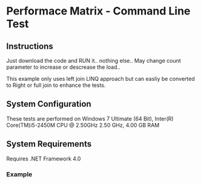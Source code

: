 Performace Matrix - Command Line Test
========================================
Instructions
--------------------
Just download the code
and RUN it.. nothing else..
May change count parameter to increase or descrease the load..

This example only uses left join LINQ approach but can easliy be converted to Right or full join to enhance the tests.

System Configuration
--------------------
These tests are performed on Windows 7 Ultimate (64 Bit), Inter(R) Core(TM)i5-2450M CPU @ 2.50GHz 2.50 GHz, 4.00 GB RAM

System Requirements
--------------------
Requires .NET Framework 4.0 

### Example